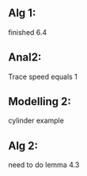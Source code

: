 ## Alg 1:
finished 6.4
## Anal2:
Trace speed equals 1

## Modelling 2:
cylinder example

## Alg 2:
need to do lemma 4.3


